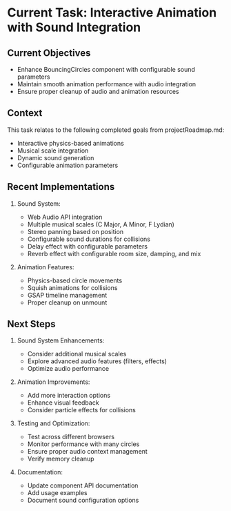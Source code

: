 # Current Task: Interactive Animation with Sound Integration

## Current Objectives
- Enhance BouncingCircles component with configurable sound parameters
- Maintain smooth animation performance with audio integration
- Ensure proper cleanup of audio and animation resources

## Context
This task relates to the following completed goals from projectRoadmap.md:
- Interactive physics-based animations
- Musical scale integration
- Dynamic sound generation
- Configurable animation parameters

## Recent Implementations
1. Sound System:
   - Web Audio API integration
   - Multiple musical scales (C Major, A Minor, F Lydian)
   - Stereo panning based on position
   - Configurable sound durations for collisions
   - Delay effect with configurable parameters
   - Reverb effect with configurable room size, damping, and mix

2. Animation Features:
   - Physics-based circle movements
   - Squish animations for collisions
   - GSAP timeline management
   - Proper cleanup on unmount

## Next Steps
1. Sound System Enhancements:
   - Consider additional musical scales
   - Explore advanced audio features (filters, effects)
   - Optimize audio performance

2. Animation Improvements:
   - Add more interaction options
   - Enhance visual feedback
   - Consider particle effects for collisions

3. Testing and Optimization:
   - Test across different browsers
   - Monitor performance with many circles
   - Ensure proper audio context management
   - Verify memory cleanup

4. Documentation:
   - Update component API documentation
   - Add usage examples
   - Document sound configuration options
